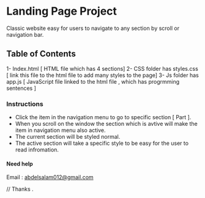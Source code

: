 # Landing Page Project
Classic website easy for users to navigate to any section by scroll or navigation bar.

## Table of Contents
1- Index.html [ HTML file which has 4 sections]
2- CSS folder has styles.css [ link this file to the html file to add many styles to the page]
3- Js folder has app.js [ JavaScript file linked to the html file , which has progrmming sentences  ]

### Instructions 
* Click the item in the navigation menu to go to specific section [ Part ].
* When you scroll on the window the section which is avtive will make the item in navigation menu also active.
* The current section will be styled normal.
* The active section will take a specific style to be easy for the user to read infromation.

#### Need help
Email : abdelsalam012@gmail.com

// Thanks .


